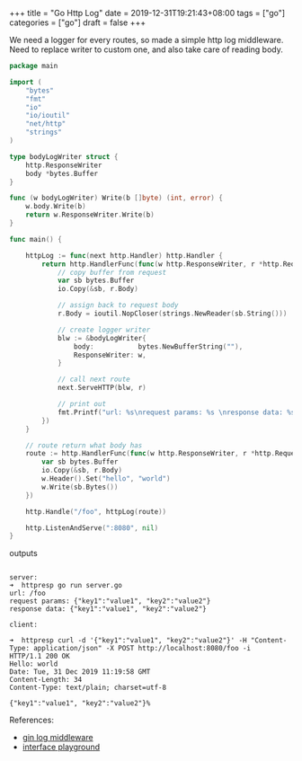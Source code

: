 +++
title = "Go Http Log"
date = 2019-12-31T19:21:43+08:00
tags = ["go"]
categories = ["go"]
draft = false
+++

We need a logger for every routes, so made a simple http log middleware. Need to replace writer to custom one, and also take care of reading body.

```go
package main

import (
	"bytes"
	"fmt"
	"io"
	"io/ioutil"
	"net/http"
	"strings"
)

type bodyLogWriter struct {
	http.ResponseWriter
	body *bytes.Buffer
}

func (w bodyLogWriter) Write(b []byte) (int, error) {
	w.body.Write(b)
	return w.ResponseWriter.Write(b)
}

func main() {

	httpLog := func(next http.Handler) http.Handler {
		return http.HandlerFunc(func(w http.ResponseWriter, r *http.Request) {
			// copy buffer from request
			var sb bytes.Buffer
			io.Copy(&sb, r.Body)

			// assign back to request body
			r.Body = ioutil.NopCloser(strings.NewReader(sb.String()))

			// create logger writer
			blw := &bodyLogWriter{
				body:           bytes.NewBufferString(""),
				ResponseWriter: w,
			}

			// call next route
			next.ServeHTTP(blw, r)

			// print out
			fmt.Printf("url: %s\nrequest params: %s \nresponse data: %s\n\n", r.URL, sb.String(), blw.body.String())
		})
	}

	// route return what body has
	route := http.HandlerFunc(func(w http.ResponseWriter, r *http.Request) {
		var sb bytes.Buffer
		io.Copy(&sb, r.Body)
		w.Header().Set("hello", "world")
		w.Write(sb.Bytes())
	})

	http.Handle("/foo", httpLog(route))

	http.ListenAndServe(":8080", nil)
}
```

outputs

```console

server:
➜  httpresp go run server.go
url: /foo
request params: {"key1":"value1", "key2":"value2"}
response data: {"key1":"value1", "key2":"value2"}

client:

➜  httpresp curl -d '{"key1":"value1", "key2":"value2"}' -H "Content-Type: application/json" -X POST http://localhost:8080/foo -i
HTTP/1.1 200 OK
Hello: world
Date: Tue, 31 Dec 2019 11:19:58 GMT
Content-Length: 34
Content-Type: text/plain; charset=utf-8

{"key1":"value1", "key2":"value2"}%

```

References:

- [gin log middleware](https://stackoverflow.com/a/38548555)
- [interface playground](https://play.golang.org/p/Tt0V99lHPMX)
